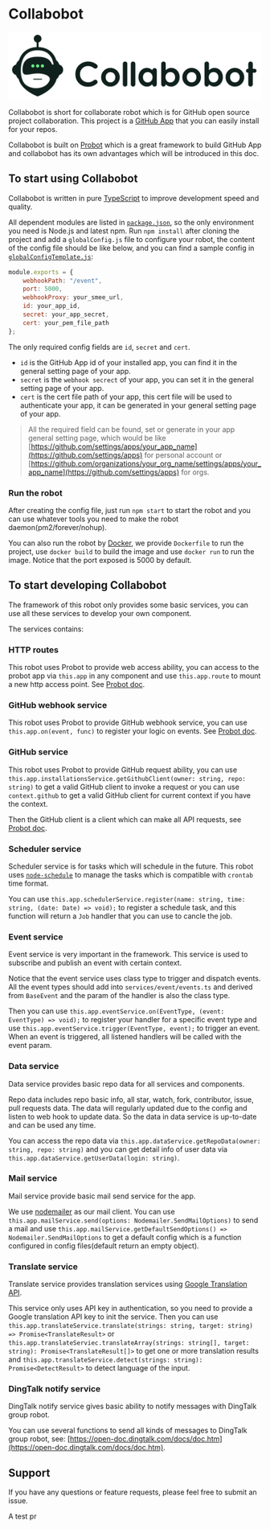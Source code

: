 # Collabobot

![Collabobot Banner](docs/static/banner.png)

Collabobot is short for collaborate robot which is for GitHub open source project collaboration. This project is a [GitHub App](https://developer.github.com/v3/apps/) that you can easily install for your repos.

Collabobot is built on [Probot](https://github.com/probot/probot) which is a great framework to build GitHub App and collabobot has its own advantages which will be introduced in this doc.

## To start using Collabobot

Collabobot is written in pure [TypeScript](https://github.com/Microsoft/TypeScript) to improve development speed and quality.

All dependent modules are listed in [`package.json`](./package.json), so the only environment you need is Node.js and latest npm. Run `npm install` after cloning the project and add a `globalConfig.js` file to configure your robot, the content of the config file should be like below, and you can find a sample config in [`globalConfigTemplate.js`](./globalConfigTemplate.js):

``` JavaScript
module.exports = {
    webhookPath: "/event",
    port: 5000,
    webhookProxy: your_smee_url,
    id: your_app_id,
    secret: your_app_secret,
    cert: your_pem_file_path
};
```

The only required config fields are `id`, `secret` and `cert`.

* `id` is the GitHub App id of your installed app, you can find it in the general setting page of your app.
* `secret` is the `webhook secrect` of your app, you can set it in the general setting page of your app.
* `cert` is the cert file path of your app, this cert file will be used to authenticate your app, it can be generated in your general setting page of your app.

> All the required field can be found, set or generate in your app general setting page, which would be like [https://github.com/settings/apps/your_app_name](https://github.com/settings/apps) for personal account or [https://github.com/organizations/your_org_name/settings/apps/your_app_name](https://github.com/settings/apps) for orgs.

### Run the robot

After creating the config file, just run `npm start` to start the robot and you can use whatever tools you need to make the robot daemon(pm2/forever/nohup).

You can also run the robot by [Docker](https://www.docker.com/), we provide `Dockerfile` to run the project, use `docker build` to build the image and use `docker run` to run the image. Notice that the port exposed is 5000 by default.

## To start developing Collabobot

The framework of this robot only provides some basic services, you can use all these services to develop your own component.

The services contains:

### HTTP routes

This robot uses Probot to provide web access ability, you can access to the probot app via `this.app` in any component and use `this.app.route` to mount a new http access point. See [Probot doc](https://probot.github.io/docs/http/).

### GitHub webhook service

This robot uses Probot to provide GitHub webhook service, you can use `this.app.on(event, func)` to register your logic on events. See [Probot doc](https://probot.github.io/docs/webhooks/).

### GitHub service

This robot uses Probot to provide GitHub request ability, you can use `this.app.installationsService.getGithubClient(owner: string, repo: string)` to get a valid GitHub client to invoke a request or you can use `context.github` to get a valid GitHub client for current context if you have the context.

Then the GitHub client is a client which can make all API requests, see [Probot doc](https://probot.github.io/docs/github-api/).

### Scheduler service

Scheduler service is for tasks which will schedule in the future. This robot uses [`node-schedule`](https://github.com/node-schedule/node-schedule) to manage the tasks which is compatible with `crontab` time format.

You can use `this.app.schedulerService.register(name: string, time: string, (date: Date) => void);` to register a schedule task, and this function will return a `Job` handler that you can use to cancle the job.

### Event service

Event service is very important in the framework. This service is used to subscribe and publish an event with certain context.

Notice that the event service uses class type to trigger and dispatch events. All the event types should add into `services/event/events.ts` and derived from `BaseEvent` and the param of the handler is also the class type.

Then you can use `this.app.eventService.on(EventType, (event: EventType) => void);` to register your handler for a specific event type and use `this.app.eventService.trigger(EventType, event);` to trigger an event. When an event is triggered, all listened handlers will be called with the event param.

### Data service

Data service provides basic repo data for all services and components.

Repo data includes repo basic info, all star, watch, fork, contributor, issue, pull requests data. The data will regularly updated due to the config and listen to web hook to update data. So the data in data service is up-to-date and can be used any time.

You can access the repo data via `this.app.dataService.getRepoData(owner: string, repo: string)` and you can get detail info of user data via `this.app.dataService.getUserData(login: string)`.

### Mail service

Mail service provide basic mail send service for the app.

We use [nodemailer](https://github.com/nodemailer/nodemailer) as our mail client. You can use `this.app.mailService.send(options: Nodemailer.SendMailOptions)` to send a mail and use `this.app.mailService.getDefaultSendOptions() => Nodemailer.SendMailOptions` to get a default config which is a function configured in config files(default return an empty object).

### Translate service

Translate service provides translation services using [Google Translation API](https://cloud.google.com/translate/).

This service only uses API key in authentication, so you need to provide a Google translation API key to init the service. Then you can use `this.app.translateService.translate(strings: string, target: string) => Promise<TranslateResult>` or `this.app.translateServiec.translateArray(strings: string[], target: string): Promise<TranslateResult[]>` to get one or more translation results and `this.app.translateService.detect(strings: string): Promise<DetectResult>` to detect language of the input.

### DingTalk notify service

DingTalk notify service gives basic ability to notify messages with DingTalk group robot.

You can use several functions to send all kinds of messages to DingTalk group robot, see: [https://open-doc.dingtalk.com/docs/doc.htm](https://open-doc.dingtalk.com/docs/doc.htm).

## Support

If you have any questions or feature requests, please feel free to submit an issue.

A test pr
